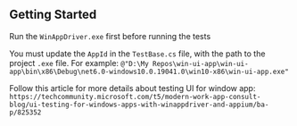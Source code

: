 ﻿## Getting Started

Run the `WinAppDriver.exe` first before running the tests

You must update the `AppId` in the `TestBase.cs` file, with the path to the project `.exe` file. For example: `@"D:\My Repos\win-ui-app\win-ui-app\bin\x86\Debug\net6.0-windows10.0.19041.0\win10-x86\win-ui-app.exe"`

Follow this article for more details about testing UI for window app: `https://techcommunity.microsoft.com/t5/modern-work-app-consult-blog/ui-testing-for-windows-apps-with-winappdriver-and-appium/ba-p/825352`